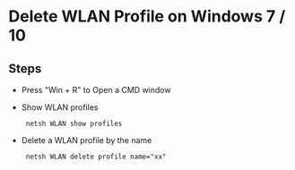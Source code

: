 # Delete WLAN Profile on Windows 7 / 10

## Steps
* Press "Win + R" to Open a CMD window
* Show WLAN profiles
   
       netsh WLAN show profiles
* Delete a WLAN profile by the name

       netsh WLAN delete profile name="xx"

